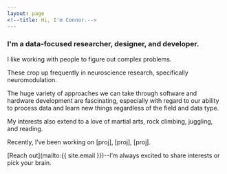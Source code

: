 ```yaml
---
layout: page
<!--title: Hi, I'm Connor.-->
---
```


### I'm a data-focused researcher, designer, and developer.

I like working with people to figure out complex problems.

These crop up frequently in neuroscience research, specifically neuromodulation.

The huge variety of approaches we can take through software and hardware development are fascinating, especially with regard to our ability to process data and learn new things regardless of the field and data type.

My interests also extend to a love of martial arts, rock climbing, juggling, and reading.

Recently, I’ve been working on [proj], [proj], [proj].

[Reach out](mailto:{{ site.email }})--I’m always excited to share interests or pick your brain.